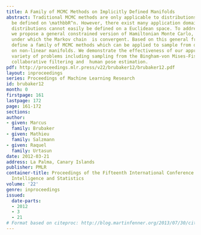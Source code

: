 ```yaml
---
title: A Family of MCMC Methods on Implicitly Defined Manifolds
abstract: Traditional MCMC methods are only applicable to distributions which can
  be defined on \mathbbR^n. However, there exist many application domains where the
  distributions cannot easily be defined on a Euclidean space. To address this limitation,
  we propose a general constrained version of Hamiltonian Monte Carlo, and  give conditions
  under which the Markov chain  is convergent. Based on this general framework we
  define a family of MCMC methods which can be applied to sample from distributions
  on non-linear manifolds. We demonstrate the effectiveness of our approach  on a
  variety of problems including sampling from the Bingham-von Mises-Fisher distribution,
  collaborative filtering and  human pose estimation.
pdf: http://proceedings.mlr.press/v22/brubaker12/brubaker12.pdf
layout: inproceedings
series: Proceedings of Machine Learning Research
id: brubaker12
month: 0
firstpage: 161
lastpage: 172
page: 161-172
sections: 
author:
- given: Marcus
  family: Brubaker
- given: Mathieu
  family: Salzmann
- given: Raquel
  family: Urtasun
date: 2012-03-21
address: La Palma, Canary Islands
publisher: PMLR
container-title: Proceedings of the Fifteenth International Conference on Artificial
  Intelligence and Statistics
volume: '22'
genre: inproceedings
issued:
  date-parts:
  - 2012
  - 3
  - 21
# Format based on citeproc: http://blog.martinfenner.org/2013/07/30/citeproc-yaml-for-bibliographies/
---
```

